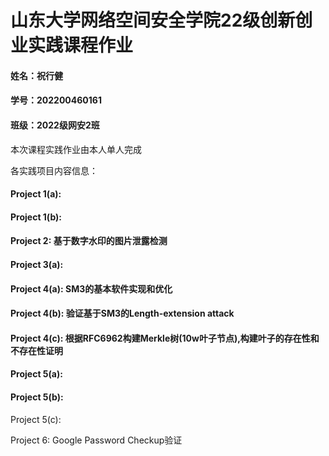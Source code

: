 # 山东大学网络空间安全学院22级创新创业实践课程作业
#### 姓名：祝行健
#### 学号：202200460161
#### 班级：2022级网安2班
本次课程实践作业由本人单人完成

各实践项目内容信息：

#### Project 1(a):

#### Project 1(b):

#### Project 2: 基于数字水印的图片泄露检测

#### Project 3(a):

#### Project 4(a): SM3的基本软件实现和优化

#### Project 4(b): 验证基于SM3的Length-extension attack

#### Project 4(c): 根据RFC6962构建Merkle树(10w叶子节点),构建叶子的存在性和不存在性证明

#### Project 5(a):

#### Project 5(b):

Project 5(c):

Project 6: Google Password Checkup验证


